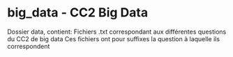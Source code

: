 # big_data - CC2 Big Data

Dossier data, contient:
  Fichiers .txt correspondant aux différentes questions du CC2 de big data
  Ces fichiers ont pour suffixes la question à laquelle ils correspondent

